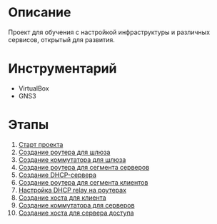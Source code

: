 # Описание
Проект для обучения с настройкой инфраструктуры и различных сервисов, открытый для развития.

# Инструментарий
- VirtualBox
- GNS3

# Этапы
1. [Старт проекта](start.md)
2. [Создание роутера для шлюза](gateway.md)
3. [Создание коммутатора для шлюза](gateway-switch.md)
4. [Создание роутера для сегмента серверов](server-router.md)
5. [Создание DHCP-сервера](dhcp.md)
6. [Создание роутера для сегмента клиентов](client-router.md)
7. [Настройка DHCP relay на роутерах](dhcp-relay.md)
8. [Создание хоста для клиента](client.md)
9. [Создание коммутатора для серверов](server-switch.md)
10. [Создание хоста для сервера доступа](access.md)